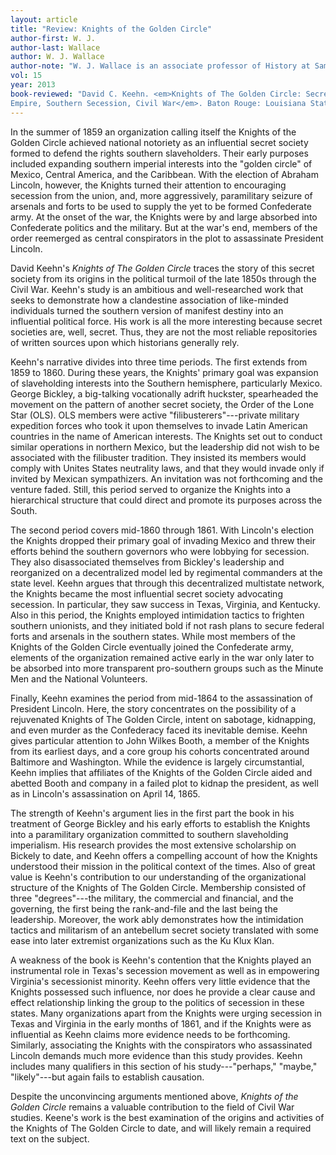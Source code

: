 ```yaml
---
layout: article
title: "Review: Knights of the Golden Circle"
author-first: W. J.
author-last: Wallace
author: W. J. Wallace
author-note: "W. J. Wallace is an associate professor of History at Samford University."
vol: 15
year: 2013
book-reviewed: "David C. Keehn. <em>Knights of The Golden Circle: Secret 
Empire, Southern Secession, Civil War</em>. Baton Rouge: Louisiana State University Press, 2013. xii + 308 pages. ISBN 978-0-80715-004-7. "
---
```


In the summer of 1859 an organization calling itself the Knights of the
Golden Circle achieved national notoriety as an influential secret
society formed to defend the rights southern slaveholders. Their early
purposes included expanding southern imperial interests into the "golden
circle" of Mexico, Central America, and the Caribbean. With the election
of Abraham Lincoln, however, the Knights turned their attention to
encouraging secession from the union, and, more aggressively,
paramilitary seizure of arsenals and forts to be used to supply the yet
to be formed Confederate army. At the onset of the war, the Knights were
by and large absorbed into Confederate politics and the military. But at
the war's end, members of the order reemerged as central conspirators in
the plot to assassinate President Lincoln.

David Keehn's *Knights of The Golden Circle* traces the story of this
secret society from its origins in the political turmoil of the late
1850s through the Civil War. Keehn's study is an ambitious and
well-researched work that seeks to demonstrate how a clandestine
association of like-minded individuals turned the southern version of
manifest destiny into an influential political force. His work is all
the more interesting because secret societies are, well, secret. Thus,
they are not the most reliable repositories of written sources upon
which historians generally rely.

Keehn's narrative divides into three time periods. The first extends
from 1859 to 1860. During these years, the Knights' primary goal was
expansion of slaveholding interests into the Southern hemisphere,
particularly Mexico. George Bickley, a big-talking vocationally adrift
huckster, spearheaded the movement on the pattern of another secret
society, the Order of the Lone Star (OLS). OLS members were active
"filibusterers"---private military expedition forces who took it upon
themselves to invade Latin American countries in the name of American
interests. The Knights set out to conduct similar operations in northern
Mexico, but the leadership did not wish to be associated with the
filibuster tradition. They insisted its members would comply with Unites
States neutrality laws, and that they would invade only if invited by
Mexican sympathizers. An invitation was not forthcoming and the venture
faded. Still, this period served to organize the Knights into a
hierarchical structure that could direct and promote its purposes across
the South.

The second period covers mid-1860 through 1861. With Lincoln's election
the Knights dropped their primary goal of invading Mexico and threw
their efforts behind the southern governors who were lobbying for
secession. They also disassociated themselves from Bickley's leadership
and reorganized on a decentralized model led by regimental commanders at
the state level. Keehn argues that through this decentralized multistate
network, the Knights became the most influential secret society
advocating secession. In particular, they saw success in Texas,
Virginia, and Kentucky. Also in this period, the Knights employed
intimidation tactics to frighten southern unionists, and they initiated
bold if not rash plans to secure federal forts and arsenals in the
southern states. While most members of the Knights of the Golden Circle
eventually joined the Confederate army, elements of the organization
remained active early in the war only later to be absorbed into more
transparent pro-southern groups such as the Minute Men and the National
Volunteers.

Finally, Keehn examines the period from mid-1864 to the assassination of
President Lincoln. Here, the story concentrates on the possibility of a
rejuvenated Knights of The Golden Circle, intent on sabotage,
kidnapping, and even murder as the Confederacy faced its inevitable
demise. Keehn gives particular attention to John Wilkes Booth, a member
of the Knights from its earliest days, and a core group his cohorts
concentrated around Baltimore and Washington. While the evidence is
largely circumstantial, Keehn implies that affiliates of the Knights of
the Golden Circle aided and abetted Booth and company in a failed plot
to kidnap the president, as well as in Lincoln's assassination on April
14, 1865.

The strength of Keehn's argument lies in the first part the book in his
treatment of George Bickley and his early efforts to establish the
Knights into a paramilitary organization committed to southern
slaveholding imperialism. His research provides the most extensive
scholarship on Bickely to date, and Keehn offers a compelling account of
how the Knights understood their mission in the political context of the
times. Also of great value is Keehn's contribution to our understanding
of the organizational structure of the Knights of The Golden Circle.
Membership consisted of three "degrees"---the military, the commercial
and financial, and the governing, the first being the rank-and-file and
the last being the leadership. Moreover, the work ably demonstrates how
the intimidation tactics and militarism of an antebellum secret society
translated with some ease into later extremist organizations such as the
Ku Klux Klan.

A weakness of the book is Keehn's contention that the Knights played an
instrumental role in Texas's secession movement as well as in empowering
Virginia's secessionist minority. Keehn offers very little evidence that
the Knights possessed such influence, nor does he provide a clear cause
and effect relationship linking the group to the politics of secession
in these states. Many organizations apart from the Knights were urging
secession in Texas and Virginia in the early months of 1861, and if the
Knights were as influential as Keehn claims more evidence needs to be
forthcoming. Similarly, associating the Knights with the conspirators
who assassinated Lincoln demands much more evidence than this study
provides. Keehn includes many qualifiers in this section of his
study---"perhaps," "maybe," "likely"---but again fails to establish
causation.

Despite the unconvincing arguments mentioned above, *Knights of the
Golden Circle* remains a valuable contribution to the field of Civil War
studies. Keene's work is the best examination of the origins and
activities of the Knights of The Golden Circle to date, and will likely
remain a required text on the subject.
